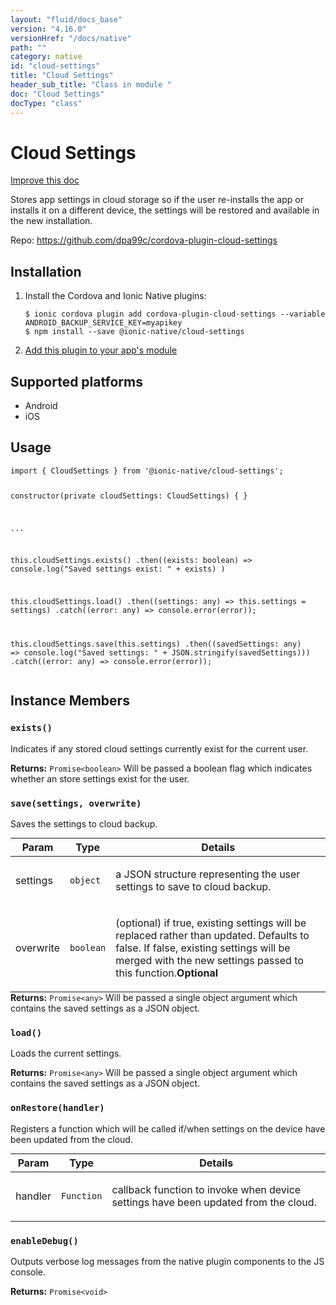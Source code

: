 ```yaml
---
layout: "fluid/docs_base"
version: "4.16.0"
versionHref: "/docs/native"
path: ""
category: native
id: "cloud-settings"
title: "Cloud Settings"
header_sub_title: "Class in module "
doc: "Cloud Settings"
docType: "class"
---
```


<h1 class="api-title">Cloud Settings</h1>

<a class="improve-v2-docs" href="http://github.com/ionic-team/ionic-native/edit/master/src/@ionic-native/plugins/cloud-settings/index.ts#L1">
  Improve this doc
</a>







<p>Stores app settings in cloud storage so if the user re-installs the app or installs it on a different device, the settings will be restored and available in the new installation.</p>


<p>Repo:
  <a href="https://github.com/dpa99c/cordova-plugin-cloud-settings">
    https://github.com/dpa99c/cordova-plugin-cloud-settings
  </a>
</p>


<h2><a class="anchor" name="installation" href="#installation"></a>Installation</h2>
<ol class="installation">
  <li>Install the Cordova and Ionic Native plugins:<br>
    <pre><code class="nohighlight">$ ionic cordova plugin add cordova-plugin-cloud-settings --variable ANDROID_BACKUP_SERVICE_KEY=myapikey
$ npm install --save @ionic-native/cloud-settings
</code></pre>
  </li>
  <li><a href="https://ionicframework.com/docs/native/#Add_Plugins_to_Your_App_Module">Add this plugin to your app's module</a></li>
</ol>



<h2><a class="anchor" name="platforms" href="#platforms"></a>Supported platforms</h2>
<ul>
  <li>Android</li><li>iOS</li>
</ul>






<h2><a class="anchor" name="usage" href="#usage"></a>Usage</h2>
<pre><code class="lang-typescript">import { CloudSettings } from &#39;@ionic-native/cloud-settings&#39;;


constructor(private cloudSettings: CloudSettings) { }

...

this.cloudSettings.exists()
  .then((exists: boolean) =&gt; console.log(&quot;Saved settings exist: &quot; + exists) )

this.cloudSettings.load()
  .then((settings: any) =&gt; this.settings = settings)
  .catch((error: any) =&gt; console.error(error));

this.cloudSettings.save(this.settings)
  .then((savedSettings: any) =&gt; console.log(&quot;Saved settings: &quot; + JSON.stringify(savedSettings)))
  .catch((error: any) =&gt; console.error(error));
</code></pre>








<h2><a class="anchor" name="instance-members" href="#instance-members"></a>Instance Members</h2>
<h3><a class="anchor" name="exists" href="#exists"></a><code>exists()</code></h3>


Indicates if any stored cloud settings currently exist for the current user.


<div class="return-value" markdown="1">
  <i class="icon ion-arrow-return-left"></i>
  <b>Returns:</b> <code>Promise&lt;boolean&gt;</code> Will be passed a boolean flag which indicates whether an store settings exist for the user.
</div><h3><a class="anchor" name="save" href="#save"></a><code>save(settings,&nbsp;overwrite)</code></h3>




Saves the settings to cloud backup.
<table class="table param-table" style="margin:0;">
  <thead>
  <tr>
    <th>Param</th>
    <th>Type</th>
    <th>Details</th>
  </tr>
  </thead>
  <tbody>
  <tr>
    <td>
      settings</td>
    <td>
      <code>object</code>
    </td>
    <td>
      <p>a JSON structure representing the user settings to save to cloud backup.</p>
</td>
  </tr>
  
  <tr>
    <td>
      overwrite</td>
    <td>
      <code>boolean</code>
    </td>
    <td>
      <p>(optional) if true, existing settings will be replaced rather than updated. Defaults to false.
If false, existing settings will be merged with the new settings passed to this function.<strong class="tag">Optional</strong></p>
</td>
  </tr>
  </tbody>
</table>

<div class="return-value" markdown="1">
  <i class="icon ion-arrow-return-left"></i>
  <b>Returns:</b> <code>Promise&lt;any&gt;</code> Will be passed a single object argument which contains the saved settings as a JSON object.
</div><h3><a class="anchor" name="load" href="#load"></a><code>load()</code></h3>


Loads the current settings.


<div class="return-value" markdown="1">
  <i class="icon ion-arrow-return-left"></i>
  <b>Returns:</b> <code>Promise&lt;any&gt;</code> Will be passed a single object argument which contains the saved settings as a JSON object.
</div><h3><a class="anchor" name="onRestore" href="#onRestore"></a><code>onRestore(handler)</code></h3>




Registers a function which will be called if/when settings on the device have been updated from the cloud.
<table class="table param-table" style="margin:0;">
  <thead>
  <tr>
    <th>Param</th>
    <th>Type</th>
    <th>Details</th>
  </tr>
  </thead>
  <tbody>
  <tr>
    <td>
      handler</td>
    <td>
      <code>Function</code>
    </td>
    <td>
      <p>callback function to invoke when device settings have been updated from the cloud.</p>
</td>
  </tr>
  </tbody>
</table>

<h3><a class="anchor" name="enableDebug" href="#enableDebug"></a><code>enableDebug()</code></h3>


Outputs verbose log messages from the native plugin components to the JS console.


<div class="return-value" markdown="1">
  <i class="icon ion-arrow-return-left"></i>
  <b>Returns:</b> <code>Promise&lt;void&gt;</code> 
</div>





